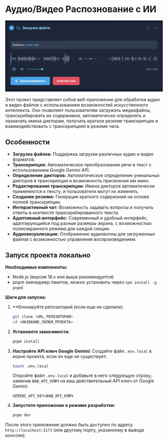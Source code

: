 # Аудио/Видео Распознование с ИИ

![Демонстрация интерфейса приложения](media/pic.png)

Этот проект представляет собой веб-приложение для обработки аудио и видео файлов с использованием возможностей искусственного интеллекта. Оно позволяет пользователям загружать медиафайлы, транскрибировать их содержимое, автоматически определять и назначать имена дикторам, получать краткое резюме транскрипции и взаимодействовать с транскрипцией в режиме чата.

## Особенности

*   **Загрузка файлов:** Поддержка загрузки различных аудио и видео форматов.
*   **Транскрипция:** Автоматическое преобразование речи в текст с использованием Google Gemini API.
*   **Определение дикторов:** Автоматическое определение уникальных дикторов в транскрипции и возможность присвоения им имен.
*   **Редактирование транскрипции:** Имена дикторов автоматически применяются к тексту, и пользователи могут их изменять.
*   **Создание резюме:** Генерация краткого содержания на основе полной транскрипции.
*   **Интерактивный чат:** Возможность задавать вопросы и получать ответы в контексте транскрибированного текста.
*   **Адаптивный интерфейс:** Современный и удобный интерфейс, адаптирующийся под разные размеры экрана, с возможностью полноэкранного режима для каждой секции.
*   **Аудиовизуализация:** Отображение аудиоволны для загруженных файлов с возможностью управления воспроизведением.

## Запуск проекта локально

**Необходимые компоненты:**

*   Node.js (версия 18.x или выше рекомендуется)
*   pnpm (менеджер пакетов, можно установить через `npm install -g pnpm`)

**Шаги для запуска:**

1.  **Клонируйте репозиторий (если еще не сделали):
    ```bash
    git clone <URL_РЕПОЗИТОРИЯ>
    cd <НАЗВАНИЕ_ПАПКИ_ПРОЕКТА>
    ```

2.  **Установите зависимости:**
    ```bash
    pnpm install
    ```

3.  **Настройте API ключ Google Gemini:**
    Создайте файл `.env.local` в корне проекта, если он еще не существует:
    ```bash
    touch .env.local
    ```
    Откройте файл `.env.local` и добавьте в него следующую строку, заменив `ВАШ_API_КЛЮЧ` на ваш действительный API ключ от Google Gemini:
    ```env
    GEMINI_API_KEY=ВАШ_API_КЛЮЧ
    ```

4.  **Запустите приложение в режиме разработки:**
    ```bash
    pnpm dev
    ```

После этого приложение должно быть доступно по адресу `http://localhost:5173` (или другому порту, указанному в выводе консоли).

